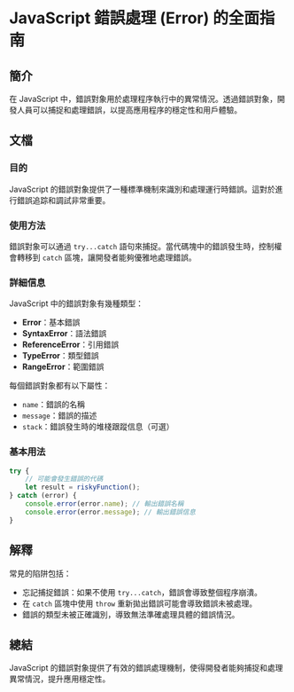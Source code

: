 <!--
Meta Description: # JavaScript 錯誤處理 (Error) 的全面指南 ## 簡介 在 JavaScript 中，錯誤對象用於處理程序執行中的異常情況。透過錯誤對象，開發人員可以捕捉和處理錯誤，以提高應用程序的穩定性和用戶體驗。 ## 文檔 ### 目的 JavaScript 的錯誤對象提供了一種標準機制來...
Meta Keywords: error, javascript, catch, try, name
-->

# JavaScript 錯誤處理 (Error) 的全面指南

## 簡介
在 JavaScript 中，錯誤對象用於處理程序執行中的異常情況。透過錯誤對象，開發人員可以捕捉和處理錯誤，以提高應用程序的穩定性和用戶體驗。

## 文檔
### 目的
JavaScript 的錯誤對象提供了一種標準機制來識別和處理運行時錯誤。這對於進行錯誤追踪和調試非常重要。

### 使用方法
錯誤對象可以通過 `try...catch` 語句來捕捉。當代碼塊中的錯誤發生時，控制權會轉移到 `catch` 區塊，讓開發者能夠優雅地處理錯誤。

### 詳細信息
JavaScript 中的錯誤對象有幾種類型：
- **Error**：基本錯誤
- **SyntaxError**：語法錯誤
- **ReferenceError**：引用錯誤
- **TypeError**：類型錯誤
- **RangeError**：範圍錯誤

每個錯誤對象都有以下屬性：
- `name`：錯誤的名稱
- `message`：錯誤的描述
- `stack`：錯誤發生時的堆棧跟蹤信息（可選）

### 基本用法
```javascript
try {
    // 可能會發生錯誤的代碼
    let result = riskyFunction();
} catch (error) {
    console.error(error.name); // 輸出錯誤名稱
    console.error(error.message); // 輸出錯誤信息
}
```

## 解釋
常見的陷阱包括：
- 忘記捕捉錯誤：如果不使用 `try...catch`，錯誤會導致整個程序崩潰。
- 在 `catch` 區塊中使用 `throw` 重新拋出錯誤可能會導致錯誤未被處理。
- 錯誤的類型未被正確識別，導致無法準確處理具體的錯誤情況。

## 總結
JavaScript 的錯誤對象提供了有效的錯誤處理機制，使得開發者能夠捕捉和處理異常情況，提升應用穩定性。